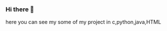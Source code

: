### Hi there 👋

here you can see my some of my project in c,python,java,HTML 



<!--
**motrnam/motrnam** is a ✨ _special_ ✨ repository because its `README.md` (this file) appears on your GitHub profile.


